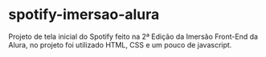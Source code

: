 # spotify-imersao-alura
Projeto de tela inicial do Spotify feito na 2ª Edição da Imersão Front-End da Alura, no projeto foi utilizado HTML, CSS e um pouco de javascript.
